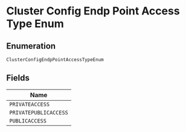 
# Cluster Config Endp Point Access Type Enum

## Enumeration

`ClusterConfigEndpPointAccessTypeEnum`

## Fields

| Name |
|  --- |
| `PRIVATEACCESS` |
| `PRIVATEPUBLICACCESS` |
| `PUBLICACCESS` |

